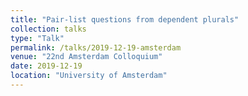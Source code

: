 ```yaml
---
title: "Pair-list questions from dependent plurals"
collection: talks
type: "Talk"
permalink: /talks/2019-12-19-amsterdam
venue: "22nd Amsterdam Colloquium"
date: 2019-12-19
location: "University of Amsterdam"
---
```


